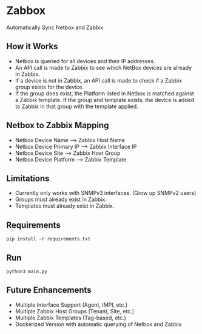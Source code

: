 # Zabbox
Automatically Sync Netbox and Zabbix

## How it Works

- Netbox is queried for all devices and their IP addresses.
- An API call is made to Zabbix to see which NetBox devices are already in Zabbix.
- If a device is not in Zabbix, an API call is made to check if a Zabbix group exists for the device.
- If the group does exist, the Platform listed in Netbox is matched against a Zabbix template.
If the group and template exists, the device is added to Zabbix in that group with the template applied.

## Netbox to Zabbix Mapping

- Netbox Device Name --> Zabbix Host Name
- Netbox Device Primary IP --> Zabbix Interface IP
- Netbox Device Site --> Zabbix Host Group
- Netbox Device Platform --> Zabbix Template

## Limitations

- Currently only works with SNMPv3 interfaces. (Grow up SNMPv2 users)
- Groups must already exist in Zabbix.
- Templates must already exist in Zabbix.

## Requirements

```pip install -r requirements.txt```

## Run

```python3 main.py```

## Future Enhancements

- Multiple Interface Support (Agent, IMPI, etc.)
- Multiple Zabbix Host Groups (Tenant, Site, etc.)
- Multiple Zabbix Templates (Tag-based, etc.)
- Dockerized Version with automatic querying of Netbox and Zabbix